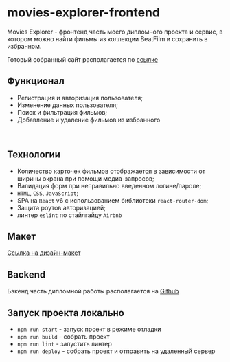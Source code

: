 # movies-explorer-frontend

Movies Explorer - фронтенд часть моего дипломного проекта и сервис, в котором можно найти фильмы из коллекции BeatFilm и сохранить в избранном. 

Готовый собранный сайт располагается по [ссылке](https://movies-expl.nomoredomains.sbs)
<br />

## Функционал 
* Регистрация и авторизация пользователя;
* Изменение данных пользователя;
* Поиск и фильтрация фильмов; 
* Добавление и удаление фильмов из избранного
<br />

## Технологии
* Количество карточек фильмов отображается в зависимости от ширины экрана при помощи медиа-запросов; 
* Валидация форм при неправильно введенном логине/пароле;
* `HTML`, `CSS`, `JavaScript`;
* SPA на `React` v6 c использованием библиотеки `react-router-dom`;
* Защита роутов авторизацией;
* линтер `eslint` по стайлгайду `Airbnb`

## Макет
[Ссылка на дизайн-макет](https://disk.yandex.ru/d/1TRIsfRnB_RPGQ)

## Backend
Бэкенд часть дипломной работы располагается на [Github](https://github.com/sereja-artemov/movies-explorer-api)

## Запуск проекта локально
* `npm run start` - запуск проект в режиме отладки
* `npm run build` - собрать проект
* `npm run lint` - запустить линтер
* `npm run deploy` - собрать проект и отправить на удаленный сервер
